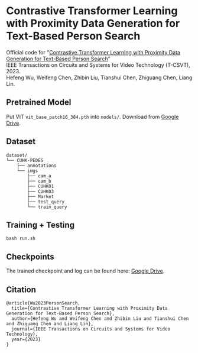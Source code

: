 # Contrastive Transformer Learning with Proximity Data Generation for Text-Based Person Search

Official code for "[Contrastive Transformer Learning with Proximity Data Generation for Text-Based Person Search](https://arxiv.org/abs/2311.09084)" <br />
IEEE Transactions on Circuits and Systems for Video Technology (T-CSVT), 2023. <br />
Hefeng Wu, Weifeng Chen, Zhibin Liu, Tianshui Chen, Zhiguang Chen, Liang Lin. <br />

## Pretrained Model
Put VIT `vit_base_patch16_384.pth` into `models/`.
Download from [Google Drive](https://drive.google.com/file/d/1b7p3SsG7L7LPFrChc1Jx8X94YnLIH00X/view?usp=sharing).

## Dataset
```
dataset/
└── CUHK-PEDES
    ├── annotations
    └── imgs
        ├── cam_a
        ├── cam_b
        ├── CUHK01
        ├── CUHK03
        ├── Market
        ├── test_query
        └── train_query
```

## Training + Testing 
```
bash run.sh
```

## Checkpoints
The trained checkpoint and log can be found here: [Google Drive](https://drive.google.com/drive/folders/17ny2ZPPRHiEoON6NxLK38AlgyDkfIuIH?usp=sharing).

## Citation
```
@article{Wu2023PersonSearch,
  title={Contrastive Transformer Learning with Proximity Data Generation for Text-Based Person Search},
  author={Hefeng Wu and Weifeng Chen and Zhibin Liu and Tianshui Chen and Zhiguang Chen and Liang Lin},
  journal={IEEE Transactions on Circuits and Systems for Video Technology},
  year={2023}
}
```

